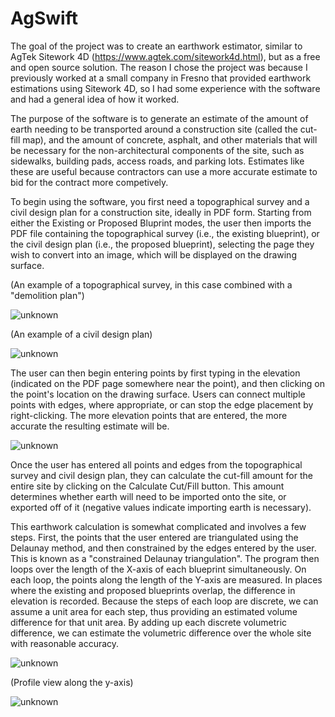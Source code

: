 # AgSwift

The goal of the project was to create an earthwork estimator, similar to AgTek Sitework 4D (https://www.agtek.com/sitework4d.html), but as a free and open source solution. The reason I chose the project was because I previously worked at a small company in Fresno that provided earthwork estimations using Sitework 4D, so I had some experience with the software and had a general idea of how it worked.

The purpose of the software is to generate an estimate of the amount of earth needing to be transported around a construction site (called the cut-fill map), and the amount of concrete, asphalt, and other materials that will be necessary for the non-architectural components of the site, such as sidewalks, building pads, access roads, and parking lots. Estimates like these are useful because contractors can use a more accurate estimate to bid for the contract more competively. 

To begin using the software, you first need a topographical survey and a civil design plan for a construction site, ideally in PDF form. Starting from either the Existing or Proposed Bluprint modes, the user then imports the PDF file containing the topographical survey (i.e., the existing blueprint), or the civil design plan (i.e., the proposed blueprint), selecting the page they wish to convert into an image, which will be displayed on the drawing surface.

(An example of a topographical survey, in this case combined with a "demolition plan")

![unknown](https://user-images.githubusercontent.com/18123941/151679422-2951c7ca-601f-43bc-8d2f-0df1c5609ef8.png)

(An example of a civil design plan)

![unknown](https://user-images.githubusercontent.com/18123941/151679436-5d97bf0d-2a53-4f3a-9bb2-7c6f87ed0ce2.png)

The user can then begin entering points by first typing in the elevation (indicated on the PDF page somewhere near the point), and then clicking on the point's location on the drawing surface. Users can connect multiple points with edges, where appropriate, or can stop the edge placement by right-clicking. The more elevation points that are entered, the more accurate the resulting estimate will be.

![unknown](https://user-images.githubusercontent.com/18123941/151679440-4fa63271-3c3a-46db-b7b7-4e8c94686e8f.png)

Once the user has entered all points and edges from the topographical survey and civil design plan, they can calculate the cut-fill amount for the entire site by clicking on the Calculate Cut/Fill button. This amount determines whether earth will need to be imported onto the site, or exported off of it (negative values indicate importing earth is necessary).

This earthwork calculation is somewhat complicated and involves a few steps. First, the points that the user entered are triangulated using the Delaunay method, and then constrained by the edges entered by the user. This is known as a "constrained Delaunay triangulation". The program then loops over the length of the X-axis of each blueprint simultaneously. On each loop, the points along the length of the Y-axis are measured. In places where the existing and proposed blueprints overlap, the difference in elevation is recorded. Because the steps of each loop are discrete, we can assume a unit area for each step, thus providing an estimated volume difference for that unit area. By adding up each discrete volumetric difference, we can estimate the volumetric difference over the whole site with reasonable accuracy.

![unknown](https://user-images.githubusercontent.com/18123941/151679449-e76e32ca-2e92-463c-8d1f-a778c878cc63.png)

(Profile view along the y-axis)

![unknown](https://user-images.githubusercontent.com/18123941/151679460-f2fb997f-88be-4f6f-b275-ea9138055d91.png)

